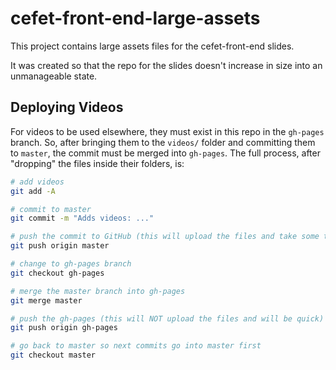# cefet-front-end-large-assets

This project contains large assets files for the cefet-front-end slides.

It was created so that the repo for the slides doesn't increase in size
into an unmanageable state.


## Deploying Videos

For videos to be used elsewhere, they must exist in this repo in the `gh-pages`
branch. So, after bringing them to the `videos/` folder and committing them
to `master`, the commit must be merged into `gh-pages`. The full process, after
"dropping" the files inside their folders, is:

```bash
# add videos
git add -A

# commit to master
git commit -m "Adds videos: ..."

# push the commit to GitHub (this will upload the files and take some time)
git push origin master

# change to gh-pages branch
git checkout gh-pages

# merge the master branch into gh-pages
git merge master

# push the gh-pages (this will NOT upload the files and will be quick)
git push origin gh-pages

# go back to master so next commits go into master first
git checkout master
```
